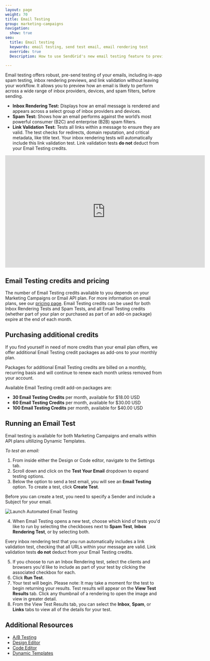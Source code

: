 ```yaml
---
layout: page
weight: 70
title: Email Testing
group: marketing-campaigns
navigation:
  show: true
seo:
  title: Email testing
  keywords: email testing, send test email, email rendering test
  override: true
  Description: How to use SendGrid's new email testing feature to preview how your email renders, performs against spam filters, and validate the links within your email.
  
---
```


Email testing offers robust, pre-send testing of your emails, including in-app spam testing, inbox rendering previews, and link validation without leaving your workflow. It allows you to preview how an email is likely to perform across a wide range of inbox providers, devices, and spam filters, before sending.

- **Inbox Rendering Test:** Displays how an email message is rendered and appears across a select group of inbox providers and devices.
- **Spam Test:** Shows how an email performs against the world’s most powerful consumer (B2C) and enterprise (B2B) spam filters.
- **Link Validation Test:** Tests all links within a message to ensure they are valid. The test checks for redirects, domain reputation, and critical metadata, like title text. Your inbox rendering tests will automatically include this link validation test. Link validation tests **do not** deduct from your Email Testing credits.

<iframe src="https://player.vimeo.com/video/359828434" width="640" height="360" frameborder="0" allow="autoplay; fullscreen" allowfullscreen></iframe>

## Email Testing credits and pricing

The number of Email Testing credits available to you depends on your Marketing Campaigns or Email API plan. For more information on email plans, see our [pricing page](https://sendgrid.com/pricing/). Email Testing credits can be used for both Inbox Rendering Tests and Spam Tests, and all Email Testing credits (whether part of your plan or purchased as part of an add-on package) expire at the end of each month.

## Purchasing additional credits

If you find yourself in need of more credits than your email plan offers, we offer additional Email Testing credit packages as add-ons to your monthly plan.

<callout>

Packages for additional Email Testing credits are billed on a monthly, recurring basis and will continue to renew each month unless removed from your account.

</callout>

  Available Email Testing credit add-on packages are:
  
  <ul>
  <li><strong>30 Email Testing Credits</strong> per month, available for $18.00 USD</li>
  <li><strong>60 Email Testing Credits</strong> per month, available for $30.00 USD</li>
  <li><strong>100 Email Testing Credits</strong> per month, available for $40.00 USD</li>
  </ul>

## Running an Email Test

Email testing is available for both Marketing Campaigns and emails within API plans ultilizing Dynamic Templates. 

*To test an email:*

1. From inside either the Design or Code editor, navigate to the Settings tab.
1. Scroll down and click on the **Test Your Email** dropdown to expand testing options.
1. Below the option to send a test email, you will see an **Email Testing** option. To create a test, click **Create Test**.

<call-out>

Before you can create a test, you need to specify a Sender and include a Subject for your email.

</call-out>

![]({{root_url}}/img/auto-email-testing-launch.png "Launch Automated Email Testing")

4. When Email Testing opens a new test, choose which kind of tests you'd like to run by selecting the checkboxes next to **Spam Test**, **Inbox Rendering Test**, or by selecting both.

<call-out>

Every inbox rendering test that you run automatically includes a link validation test, checking that all URLs within your message are valid. Link validation tests **do not** deduct from your Email Testing credits.

</call-out>

5. If you choose to run an Inbox Rendering test, select the clients and browsers you'd like to include as part of your test by clicking the associated checkbox for each. 
6. Click **Run Test**. 
7. Your test will begin. Please note: It may take a moment for the test to begin returning your results. Test results will appear on the **View Test Results** tab. Click any thumbnail of a rendering to open the image and view in greater detail.  
8. From the View Test Results tab, you can select the **Inbox**, **Spam**, or **Links** tabs to view all of the details for your test.

## Additional Resources

- [A/B Testing]({{root_url}}/ui/sending-email/a-b-testing/)
- [Design Editor]({{root_url}}/ui/sending-email/editor/#-The-Design-Editor)
- [Code Editor]({{root_url}}/ui/sending-email/editor/#the-code-editor)
- [Dynamic Templates]({{root_url}}/ui/sending-email/how-to-send-an-email-with-dynamic-transactional-templates/)
